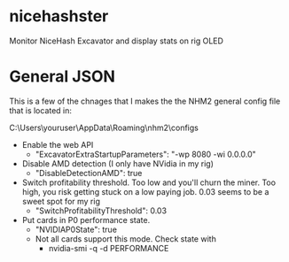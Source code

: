 # nicehashster
Monitor NiceHash Excavator and display stats on rig OLED

# General JSON
This is a few of the chnages that I makes the the NHM2 general config file that is located in:

C:\Users\youruser\AppData\Roaming\nhm2\configs

- Enable the web API
    - "ExcavatorExtraStartupParameters": "-wp 8080 -wi 0.0.0.0"
- Disable AMD detection (I only have NVidia in my rig)
    - "DisableDetectionAMD": true
- Switch profitability threshold. Too low and you'll churn the miner. Too high, you risk getting stuck on a low paying job. 0.03 seems to be a sweet spot for my rig
    - "SwitchProfitabilityThreshold": 0.03
- Put cards in P0 performance state. 
    - "NVIDIAP0State": true
    - Not all cards support this mode. Check state with
        - nvidia-smi -q -d PERFORMANCE
